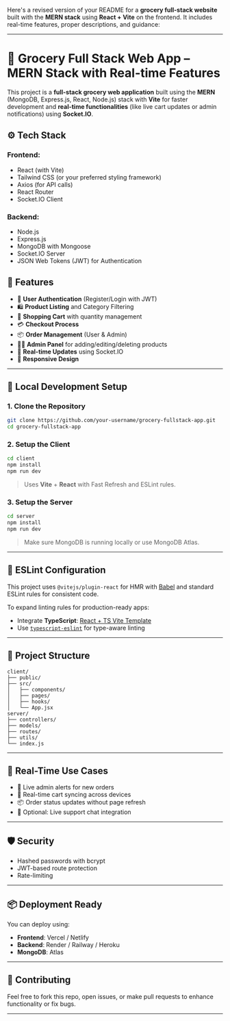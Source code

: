 Here's a revised version of your README for a **grocery full-stack website** built with the **MERN stack** using **React + Vite** on the frontend. It includes real-time features, proper descriptions, and guidance:

---

# 🛒 Grocery Full Stack Web App – MERN Stack with Real-time Features

This project is a **full-stack grocery web application** built using the **MERN** (MongoDB, Express.js, React, Node.js) stack with **Vite** for faster development and **real-time functionalities** (like live cart updates or admin notifications) using **Socket.IO**.

## ⚙️ Tech Stack

### Frontend:

* React (with Vite)
* Tailwind CSS (or your preferred styling framework)
* Axios (for API calls)
* React Router
* Socket.IO Client

### Backend:

* Node.js
* Express.js
* MongoDB with Mongoose
* Socket.IO Server
* JSON Web Tokens (JWT) for Authentication

## 🚀 Features

* 🔐 **User Authentication** (Register/Login with JWT)
* 🛍️ **Product Listing** and Category Filtering
* 🛒 **Shopping Cart** with quantity management
* 💳 **Checkout Process**
* 📦 **Order Management** (User & Admin)
* 👨‍🍳 **Admin Panel** for adding/editing/deleting products
* 📡 **Real-time Updates** using Socket.IO
* 📱 **Responsive Design**

---

## 🧪 Local Development Setup

### 1. Clone the Repository

```bash
git clone https://github.com/your-username/grocery-fullstack-app.git
cd grocery-fullstack-app
```

### 2. Setup the Client

```bash
cd client
npm install
npm run dev
```

> Uses **Vite** + **React** with Fast Refresh and ESLint rules.

### 3. Setup the Server

```bash
cd server
npm install
npm run dev
```

> Make sure MongoDB is running locally or use MongoDB Atlas.

---

## 🧰 ESLint Configuration

This project uses `@vitejs/plugin-react` for HMR with [Babel](https://babeljs.io/) and standard ESLint rules for consistent code.

To expand linting rules for production-ready apps:

* Integrate **TypeScript**: [React + TS Vite Template](https://github.com/vitejs/vite/tree/main/packages/create-vite/template-react-ts)
* Use [`typescript-eslint`](https://typescript-eslint.io) for type-aware linting

---

## 📁 Project Structure

```
client/
├── public/
├── src/
│   ├── components/
│   ├── pages/
│   ├── hooks/
│   └── App.jsx
server/
├── controllers/
├── models/
├── routes/
├── utils/
└── index.js
```

---

## 🧠 Real-Time Use Cases

* 🔔 Live admin alerts for new orders
* 🛒 Real-time cart syncing across devices
* 📦 Order status updates without page refresh
* 💬 Optional: Live support chat integration

---

## 🛡️ Security

* Hashed passwords with bcrypt
* JWT-based route protection
* Rate-limiting

---

## 📦 Deployment Ready

You can deploy using:

* **Frontend**: Vercel / Netlify
* **Backend**: Render / Railway / Heroku
* **MongoDB**: Atlas

---

## 🤝 Contributing

Feel free to fork this repo, open issues, or make pull requests to enhance functionality or fix bugs.

---

